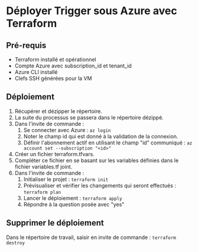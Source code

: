 # Déployer Trigger sous Azure avec Terraform

## Pré-requis
* Terraform installé et opérationnel
* Compte Azure avec subscription_id et tenant_id
* Azure CLI installé
* Clefs SSH générées pour la VM

## Déploiement
1. Récupérer et dézipper le répertoire.
2. La suite du processus se passera dans le répertoire dézippé.
3. Dans l'invite de commande :
	1. Se connecter avec Azure :
	```az login```
	2. Noter le champ id qui est donné à la validation de la connexion.
	3. Définir l'abonnement actif  en utilisant le champ "id" communiqué :
    ```az account set --subscription "<id>"```
4. Créer un fichier terraform.tfvars.
5. Compléter ce fichier en se basant sur les variables définies dans le fichier variables.tf joint.
6. Dans l'invite de commande :
	1. Initialiser le projet :
	```terraform init```
	2. Prévisualiser et vérifier les changements qui seront effectués :
	```terraform plan```
	3. Lancer le déploiement :
	```terraform apply```
	4. Répondre à la question posée avec "yes"

## Supprimer le déploiement
Dans le répertoire de travail, saisir en invite de commande :
```terraform destroy```
